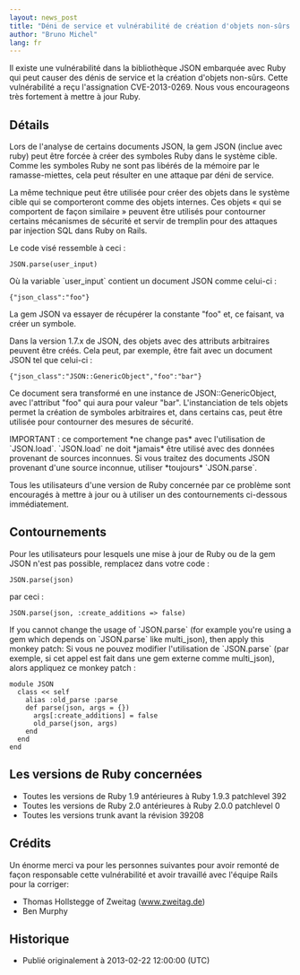 ```yaml
---
layout: news_post
title: "Déni de service et vulnérabilité de création d'objets non-sûrs (CVE-2013-0269)"
author: "Bruno Michel"
lang: fr
---
```


Il existe une vulnérabilité dans la bibliothèque JSON embarquée avec
Ruby qui peut causer des dénis de service et la création d\'objets
non-sûrs. Cette vulnérabilité a reçu l\'assignation CVE-2013-0269. Nous
vous encourageons très fortement à mettre à jour Ruby.

## Détails

Lors de l\'analyse de certains documents JSON, la gem JSON (inclue avec
ruby) peut être forcée à créer des symboles Ruby dans le système cible.
Comme les symboles Ruby ne sont pas libérés de la mémoire par le
ramasse-miettes, cela peut résulter en une attaque par déni de service.

La même technique peut être utilisée pour créer des objets dans le
système cible qui se comporteront comme des objets internes. Ces objets
« qui se comportent de façon similaire » peuvent être utilisés pour
contourner certains mécanismes de sécurité et servir de tremplin pour
des attaques par injection SQL dans Ruby on Rails.

Le code visé ressemble à ceci :

    JSON.parse(user_input)

Où la variable \`user\_input\` contient un document JSON comme celui-ci
:

    {"json_class":"foo"}

La gem JSON va essayer de récupérer la constante \"foo\" et, ce faisant,
va créer un symbole.

Dans la version 1.7.x de JSON, des objets avec des attributs arbitraires
peuvent être créés. Cela peut, par exemple, être fait avec un document
JSON tel que celui-ci :

    {"json_class":"JSON::GenericObject","foo":"bar"}

Ce document sera transformé en une instance de JSON::GenericObject, avec
l\'attribut \"foo\" qui aura pour valeur \"bar\". L\'instanciation de
tels objets permet la création de symboles arbitraires et, dans certains
cas, peut être utilisée pour contourner des mesures de sécurité.

IMPORTANT : ce comportement \*ne change pas\* avec l\'utilisation de
\`JSON.load\`. \`JSON.load\` ne doit \*jamais\* être utilisé avec des
données provenant de sources inconnues. Si vous traitez des documents
JSON provenant d\'une source inconnue, utiliser \*toujours\*
\`JSON.parse\`.

Tous les utilisateurs d\'une version de Ruby concernée par ce problème
sont encouragés à mettre à jour ou à utiliser un des contournements
ci-dessous immédiatement.

## Contournements

Pour les utilisateurs pour lesquels une mise à jour de Ruby ou de la gem
JSON n\'est pas possible, remplacez dans votre code :

    JSON.parse(json)

par ceci :

    JSON.parse(json, :create_additions => false)

If you cannot change the usage of \`JSON.parse\` (for example you\'re
using a gem which depends on \`JSON.parse\` like multi\_json), then
apply this monkey patch: Si vous ne pouvez modifier l\'utilisation de
\`JSON.parse\` (par exemple, si cet appel est fait dans une gem externe
comme multi\_json), alors appliquez ce monkey patch :

    module JSON
      class << self
        alias :old_parse :parse
        def parse(json, args = {})
          args[:create_additions] = false
          old_parse(json, args)
        end
      end
    end

## Les versions de Ruby concernées

* Toutes les versions de Ruby 1.9 antérieures à Ruby 1.9.3 patchlevel
  392
* Toutes les versions de Ruby 2.0 antérieures à Ruby 2.0.0 patchlevel 0
* Toutes les versions trunk avant la révision 39208

## Crédits

Un énorme merci va pour les personnes suivantes pour avoir remonté de
façon responsable cette vulnérabilité et avoir travaillé avec l\'équipe
Rails pour la corriger:

* Thomas Hollstegge of Zweitag (www.zweitag.de)
* Ben Murphy

## Historique

* Publié originalement à 2013-02-22 12:00:00 (UTC)

